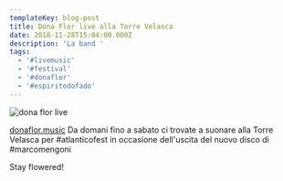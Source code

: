 ```yaml
---
templateKey: blog-post
title: Dona Flor live alla Torre Velasca
date: 2018-11-28T15:04:00.000Z
description: 'La band '
tags:
  - '#livemusic'
  - '#festival'
  - '#donaflor'
  - '#espiritodofado'
---
```

![dona flor live](/img/donaflor-live.jpeg)

[donaflor.music](https://www.instagram.com/donaflor.music/) Da domani fino a sabato ci trovate a suonare alla Torre Velasca per #atlanticofest in occasione dell'uscita del nuovo disco di #marcomengoni



Stay flowered!
